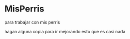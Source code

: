 # MisPerris
para trabajar con mis perris

hagan alguna copia para ir mejorando esto que es casi nada

